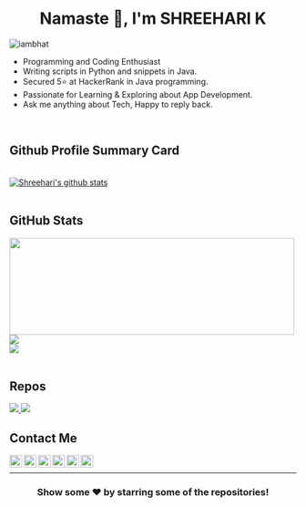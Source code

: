 <h1 align="center">  Namaste 🙏, I'm SHREEHARI K </h1>

<p align="left"> <img src="https://komarev.com/ghpvc/?username=iambhat&label=Views&color=blue&style=plastic" alt="iambhat" /> </p>

-  Programming and Coding Enthusiast
-  Writing scripts in Python and snippets in Java.
-  Secured 5⭐ at HackerRank in Java programming.
-  Passionate for Learning & Exploring about App Development.
-  Ask me anything about Tech, Happy to reply back.


<br/>

## Github Profile Summary Card

<br/>
<div align="left">
	<a href="https://github.com/iambhat">
		<img align="center" src="https://github-profile-summary-cards.vercel.app/api/cards/profile-details?username=iambhat&theme=calm" alt="Shreehari's github stats"/>
	</a>
</div>

<br/>

## GitHub Stats

<div align="left">
	<a href="https://github.com/iambhat">
		<img align="left" height="170" width="500" src="https://github-readme-streak-stats.herokuapp.com/?user=iambhat&theme=calm" />
		<!--<img align="center" src="https://github-readme-stats.vercel.app/api/top-langs/?username=iambhat&theme=calm" /> -->
		<img align="top" src="https://github-readme-stats.vercel.app/api/top-langs/?username=iambhat&layout=compact&theme=calm" />
	</a>
</div>

<div align="left">
	<a href="https://github.com/iambhat">
		<img align="top" src="https://github-readme-stats.vercel.app/api?username=iambhat&show_icons=true&theme=calm&line_height=27"/>
	</a>
</div>

<br/>

## Repos

<p float="left">
	<a href="https://github.com/iambhat/Banking-Project">
	  <img align="bottom"  src="https://github-readme-stats.vercel.app/api/pin/?username=iambhat&repo=Banking-Project&theme=light" />
	</a>
	<a href="https://github.com/iambhat/Electricity-Billing-Management-System">
	 <img align="bottom"  src="https://github-readme-stats.vercel.app/api/pin/?username=iambhat&repo=Electricity-Billing-Management-System&theme=light" />
	</a>
</p>


## Contact Me

<p float="left">
	<a href="https://twitter.com/shreeharikbhat">
		<img align="left" alt="Shreehari's Twitter" width="22px" src="https://cdn.jsdelivr.net/npm/simple-icons@v3/icons/twitter.svg" />
	</a>
	<a href="https://linkedin.com/in/shreeharik">
		<img align="left" alt="Shreehari's Linkdein" width="22px" src="https://cdn.jsdelivr.net/npm/simple-icons@v3/icons/linkedin.svg" />
	</a>
	<a href="https://github.com/iambhat">
		<img align="left" alt="Shreehari's Github" width="22px" src="https://cdn.jsdelivr.net/npm/simple-icons@v3/icons/github.svg" />
	</a>
	<a href="https://t.me/rk_790">
		<img align="left" alt="Shreehari's Telegram" width="22px" src="https://cdn.jsdelivr.net/npm/simple-icons@v3/icons/telegram.svg" />
	</a>
	<a href="https://instagram.com/shreehari.k">
		<img align="left" alt="Shreehari's Instagram" width="22px" src="https://cdn.jsdelivr.net/npm/simple-icons@v3/icons/instagram.svg" />
	</a>
	<a href="https://www.facebook.com/shreehari.bhat.kodla/">
		<img align="left" alt="Shreehari's Facebook" width="22px" src="https://cdn.jsdelivr.net/npm/simple-icons@v3/icons/facebook.svg" />
	</a>
</p>

<br/>
<hr/>


<div align="center">

### Show some ❤️ by starring some of the repositories!

</div>
